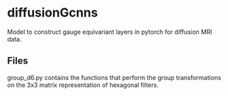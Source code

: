 # diffusionGcnns

Model to construct gauge equivariant layers in pytorch for diffusion MRI data.

## Files

group_d6.py contains the functions that perform the group transformations on the 3x3 matrix representation of hexagonal filters.

